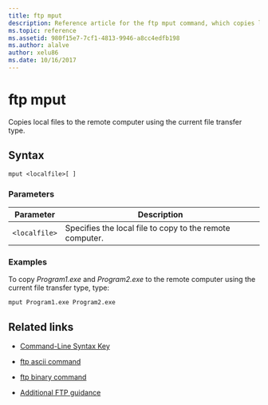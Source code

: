```yaml
---
title: ftp mput
description: Reference article for the ftp mput command, which copies local files to the remote computer using the current file transfer type.
ms.topic: reference
ms.assetid: 980f15e7-7cf1-4813-9946-a8cc4edfb198
ms.author: alalve
author: xelu86
ms.date: 10/16/2017
---
```


# ftp mput



Copies local files to the remote computer using the current file transfer type.

## Syntax

```
mput <localfile>[ ]
```

### Parameters

| Parameter | Description |
| --------- | ----------- |
| `<localfile>` | Specifies the local file to copy to the remote computer. |

### Examples

To copy *Program1.exe* and *Program2.exe* to the remote computer using the current file transfer type, type:

```
mput Program1.exe Program2.exe
```

## Related links

- [Command-Line Syntax Key](command-line-syntax-key.md)

- [ftp ascii command](ftp-ascii.md)

- [ftp binary command](ftp-binary.md)

- [Additional FTP guidance](/previous-versions/orphan-topics/ws.10/cc756013(v=ws.10))
